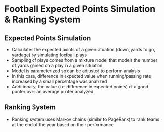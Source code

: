 # Football Expected Points Simulation & Ranking System
## Expected Points Simulation
- Calculates the expected points of a given situation (down, yards to go, yardage) by simulating football plays
- Sampling of plays comes from a mixture model that models the number of yards gained on a play in a given situation
- Model is parameterized so can be adjusted to perform analysis
- In this case, difference in expected value when running/passing rate increased by a small percentage was analyzed
- Additionally, the value (i.e. difference in expected points) of a good punter over an average punter analyzed
## Ranking System
- Ranking system uses Markov chains (similar to PageRank) to rank teams at the end of the year based on their performance
